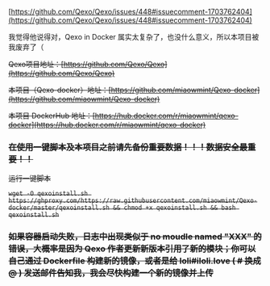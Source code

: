 
[https://github.com/Qexo/Qexo/issues/448#issuecomment-1703762404](https://github.com/Qexo/Qexo/issues/448#issuecomment-1703762404)

我觉得他说得对，Qexo in Docker 属实太复杂了，也没什么意义，所以本项目被我废弃了（



~~Qexo项目地址：[https://github.com/Qexo/Qexo](https://github.com/Qexo/Qexo)~~

~~本项目（Qexo-docker）地址：[https://github.com/miaowmint/Qexo-docker](https://github.com/miaowmint/Qexo-docker)~~

~~本项目 DockerHub 地址：[https://hub.docker.com/r/miaowmint/qexo-docker](https://hub.docker.com/r/miaowmint/qexo-docker)~~

### ~~在使用一键脚本及本项目之前请先备份重要数据！！！数据安全最重要！！~~

~~运行一键脚本~~

~~`wget -O qexoinstall.sh https://ghproxy.com/https://raw.githubusercontent.com/miaowmint/Qexo-docker/master/qexoinstall.sh && chmod +x qexoinstall.sh && bash qexoinstall.sh`~~

### ~~如果容器启动失败，日志中出现类似于 no moudle named "XXX" 的错误，大概率是因为 Qexo 作者更新新版本引用了新的模块；你可以自己通过 Dockerfile 构建新的镜像，或者是给 loli#iloli.love ( # 换成 @ ) 发送邮件告知我，我会尽快构建一个新的镜像并上传~~
